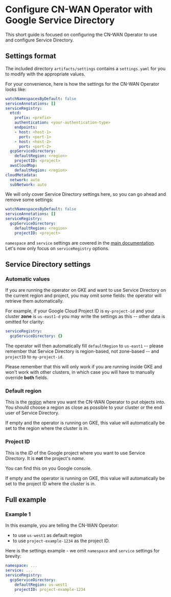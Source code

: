 # Configure CN-WAN Operator with Google Service Directory

This short guide is focused on configuring the CN-WAN Operator to use and configure Service Directory.

## Settings format

The included directory `artifacts/settings` contains a `settings.yaml` for you to modify with the appropriate values.

For your convenience, here is how the settings for the CN-WAN Operator looks like:

```yaml
watchNamespacesByDefault: false
serviceAnnotations: []
serviceRegistry:
  etcd:
    prefix: <prefix>
    authentication: <your-authentication-type>
    endpoints:
    - host: <host-1>
      port: <port-1>
    - host: <host-2>
      port: <port-2>
  gcpServiceDirectory:
    defaultRegion: <region>
    projectID: <project>
  awsCloudMap:
    defaultRegion: <region>
cloudMetadata:
  network: auto
  subNetwork: auto
```

We will only cover Service Directory settings here, so you can go ahead and remove some settings:

```yaml
watchNamespacesByDefault: false
serviceAnnotations: []
serviceRegistry:
  gcpServiceDirectory:
    defaultRegion: <region>
    projectID: <project>
```

`namespace` and `service` settings are covered in the [main documentation](../configuration.md). Let's now only focus on `serviceRegistry` options.

## Service Directory settings

### Automatic values

If you are running the operator on GKE and want to use Service Directory on the current region and project, you may omit some fields: the operator will retrieve them automatically.

For example, if your Google Cloud Project ID is `my-project-id` and your cluster **zone** is `us-east1-d` you may write the settings as this -- other data is omitted for clarity:

```yaml
serviceRegistry:
  gcpServiceDirectory: {}
```

The operator will then automatically fill `defaultRegion` to `us-east1` -- please remember that Service Directory is region-based, not zone-based -- and `projectID` to `my-project-id`.

Please remember that this will only work if you are running inside GKE and won't work with other clusters, in which case you will have to manually override **both** fields.

### Default region

This is the [region](https://cloud.google.com/compute/docs/regions-zones) where you want the CN-WAN Operator to put objects into. You should choose a region as close as possible to your cluster or the end user of Service Directory.

If empty and the operator is running on GKE, this value will automatically be set to the region where the cluster is in.

### Project ID

This is the *ID* of the Google project where you want to use Service Directory. It is **not** the project's *name*.

You can find this on you Google console.

If empty and the operator is running on GKE, this value will automatically be set to the project ID where the cluster is in.

## Full example

### Example 1

In this example, you are telling the CN-WAN Operator:

* to use `us-west1` as default region
* to use `project-example-1234` as the project ID.

Here is the settings example - we omit `namespace` and `service` settings for brevity:

```yaml
namespace: ...
service: ...
serviceRegistry:
  gcpServiceDirectory:
    defaultRegion: us-west1
    projectID: project-example-1234
```
